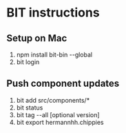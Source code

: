 # BIT instructions

## Setup on Mac

1.  npm install bit-bin --global
2.  bit login

## Push component updates

1.  bit add src/components/\* <If component is not tracked yet>
2.  bit status
3.  bit tag --all [optional version]
4.  bit export hermannhh.chippies
